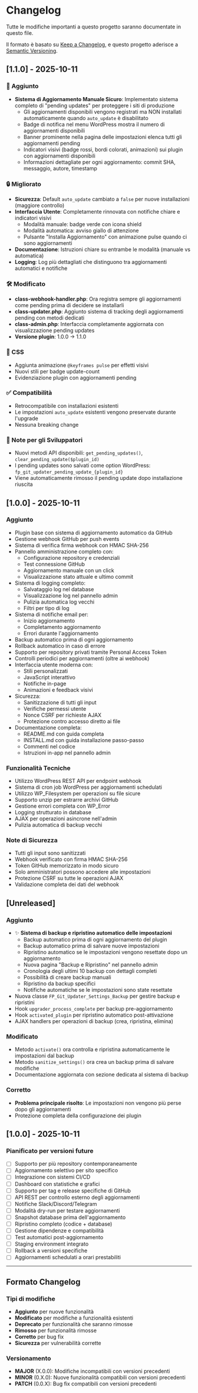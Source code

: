 # Changelog

Tutte le modifiche importanti a questo progetto saranno documentate in questo file.

Il formato è basato su [Keep a Changelog](https://keepachangelog.com/it/1.0.0/),
e questo progetto aderisce a [Semantic Versioning](https://semver.org/lang/it/).

## [1.1.0] - 2025-10-11

### 🎯 Aggiunto
- **Sistema di Aggiornamento Manuale Sicuro**: Implementato sistema completo di "pending updates" per proteggere i siti di produzione
  - Gli aggiornamenti disponibili vengono registrati ma NON installati automaticamente quando `auto_update` è disabilitato
  - Badge di notifica nel menu WordPress mostra il numero di aggiornamenti disponibili
  - Banner prominente nella pagina delle impostazioni elenca tutti gli aggiornamenti pending
  - Indicatori visivi (badge rossi, bordi colorati, animazioni) sui plugin con aggiornamenti disponibili
  - Informazioni dettagliate per ogni aggiornamento: commit SHA, messaggio, autore, timestamp

### 🔒 Migliorato
- **Sicurezza**: Default `auto_update` cambiato a `false` per nuove installazioni (maggiore controllo)
- **Interfaccia Utente**: Completamente rinnovata con notifiche chiare e indicatori visivi
  - Modalità manuale: badge verde con icona shield
  - Modalità automatica: avviso giallo di attenzione
  - Pulsante "Installa Aggiornamento" con animazione pulse quando ci sono aggiornamenti
- **Documentazione**: Istruzioni chiare su entrambe le modalità (manuale vs automatica)
- **Logging**: Log più dettagliati che distinguono tra aggiornamenti automatici e notifiche

### 🛠️ Modificato
- **class-webhook-handler.php**: Ora registra sempre gli aggiornamenti come pending prima di decidere se installarli
- **class-updater.php**: Aggiunto sistema di tracking degli aggiornamenti pending con metodi dedicati
- **class-admin.php**: Interfaccia completamente aggiornata con visualizzazione pending updates
- **Versione plugin**: 1.0.0 → 1.1.0

### 🎨 CSS
- Aggiunta animazione `@keyframes pulse` per effetti visivi
- Nuovi stili per badge update-count
- Evidenziazione plugin con aggiornamenti pending

### ✅ Compatibilità
- Retrocompatibile con installazioni esistenti
- Le impostazioni `auto_update` esistenti vengono preservate durante l'upgrade
- Nessuna breaking change

### 📝 Note per gli Sviluppatori
- Nuovi metodi API disponibili: `get_pending_updates()`, `clear_pending_update($plugin_id)`
- I pending updates sono salvati come option WordPress: `fp_git_updater_pending_update_{plugin_id}`
- Viene automaticamente rimosso il pending update dopo installazione riuscita

## [1.0.0] - 2025-10-11

### Aggiunto
- Plugin base con sistema di aggiornamento automatico da GitHub
- Gestione webhook GitHub per push events
- Sistema di verifica firma webhook con HMAC SHA-256
- Pannello amministrazione completo con:
  - Configurazione repository e credenziali
  - Test connessione GitHub
  - Aggiornamento manuale con un click
  - Visualizzazione stato attuale e ultimo commit
- Sistema di logging completo:
  - Salvataggio log nel database
  - Visualizzazione log nel pannello admin
  - Pulizia automatica log vecchi
  - Filtri per tipo di log
- Sistema di notifiche email per:
  - Inizio aggiornamento
  - Completamento aggiornamento
  - Errori durante l'aggiornamento
- Backup automatico prima di ogni aggiornamento
- Rollback automatico in caso di errore
- Supporto per repository privati tramite Personal Access Token
- Controlli periodici per aggiornamenti (oltre ai webhook)
- Interfaccia utente moderna con:
  - Stili personalizzati
  - JavaScript interattivo
  - Notifiche in-page
  - Animazioni e feedback visivi
- Sicurezza:
  - Sanitizzazione di tutti gli input
  - Verifiche permessi utente
  - Nonce CSRF per richieste AJAX
  - Protezione contro accesso diretto ai file
- Documentazione completa:
  - README.md con guida completa
  - INSTALL.md con guida installazione passo-passo
  - Commenti nel codice
  - Istruzioni in-app nel pannello admin

### Funzionalità Tecniche
- Utilizzo WordPress REST API per endpoint webhook
- Sistema di cron job WordPress per aggiornamenti schedulati
- Utilizzo WP_Filesystem per operazioni su file sicure
- Supporto unzip per estrarre archivi GitHub
- Gestione errori completa con WP_Error
- Logging strutturato in database
- AJAX per operazioni asincrone nell'admin
- Pulizia automatica di backup vecchi

### Note di Sicurezza
- Tutti gli input sono sanitizzati
- Webhook verificato con firma HMAC SHA-256
- Token GitHub memorizzato in modo sicuro
- Solo amministratori possono accedere alle impostazioni
- Protezione CSRF su tutte le operazioni AJAX
- Validazione completa dei dati del webhook

## [Unreleased]

### Aggiunto
- ✨ **Sistema di backup e ripristino automatico delle impostazioni**
  - Backup automatico prima di ogni aggiornamento del plugin
  - Backup automatico prima di salvare nuove impostazioni
  - Ripristino automatico se le impostazioni vengono resettate dopo un aggiornamento
  - Nuova pagina "Backup e Ripristino" nel pannello admin
  - Cronologia degli ultimi 10 backup con dettagli completi
  - Possibilità di creare backup manuali
  - Ripristino da backup specifici
  - Notifiche automatiche se le impostazioni sono state resettate
- Nuova classe `FP_Git_Updater_Settings_Backup` per gestire backup e ripristini
- Hook `upgrader_process_complete` per backup pre-aggiornamento
- Hook `activated_plugin` per ripristino automatico post-attivazione
- AJAX handlers per operazioni di backup (crea, ripristina, elimina)

### Modificato
- Metodo `activate()` ora controlla e ripristina automaticamente le impostazioni dal backup
- Metodo `sanitize_settings()` ora crea un backup prima di salvare modifiche
- Documentazione aggiornata con sezione dedicata al sistema di backup

### Corretto
- **Problema principale risolto**: Le impostazioni non vengono più perse dopo gli aggiornamenti
- Protezione completa della configurazione dei plugin

## [1.0.0] - 2025-10-11

### Pianificato per versioni future
- [ ] Supporto per più repository contemporaneamente
- [ ] Aggiornamento selettivo per sito specifico
- [ ] Integrazione con sistemi CI/CD
- [ ] Dashboard con statistiche e grafici
- [ ] Supporto per tag e release specifiche di GitHub
- [ ] API REST per controllo esterno degli aggiornamenti
- [ ] Notifiche Slack/Discord/Telegram
- [ ] Modalità dry-run per testare aggiornamenti
- [ ] Snapshot database prima dell'aggiornamento
- [ ] Ripristino completo (codice + database)
- [ ] Gestione dipendenze e compatibilità
- [ ] Test automatici post-aggiornamento
- [ ] Staging environment integrato
- [ ] Rollback a versioni specifiche
- [ ] Aggiornamenti schedulati a orari prestabiliti

---

## Formato Changelog

### Tipi di modifiche
- **Aggiunto** per nuove funzionalità
- **Modificato** per modifiche a funzionalità esistenti
- **Deprecato** per funzionalità che saranno rimosse
- **Rimosso** per funzionalità rimosse
- **Corretto** per bug fix
- **Sicurezza** per vulnerabilità corrette

### Versionamento
- **MAJOR** (X.0.0): Modifiche incompatibili con versioni precedenti
- **MINOR** (0.X.0): Nuove funzionalità compatibili con versioni precedenti  
- **PATCH** (0.0.X): Bug fix compatibili con versioni precedenti

